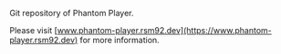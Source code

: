 
Git repository of Phantom Player.

Please visit [www.phantom-player.rsm92.dev](https://www.phantom-player.rsm92.dev) for more information.
